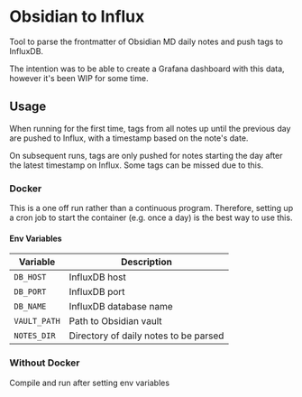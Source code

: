 # Obsidian to Influx
Tool to parse the frontmatter of Obsidian MD daily notes and push tags to InfluxDB.

The intention was to be able to create a Grafana dashboard with this data, however it's been WIP for some time.

## Usage

When running for the first time, tags from all notes up until the previous day are pushed to Influx, with a timestamp based on the note's date.

On subsequent runs, tags are only pushed for notes starting the day after the latest timestamp on Influx. Some tags can be missed due to this.

### Docker

This is a one off run rather than a continuous program.
Therefore, setting up a cron job to start the container (e.g. once a day) is the best way to use this.

#### Env Variables

| Variable | Description |
|----------|-------------|
| `DB_HOST` | InfluxDB host |
| `DB_PORT` | InfluxDB port |
| `DB_NAME` | InfluxDB database name |
| `VAULT_PATH` | Path to Obsidian vault |
| `NOTES_DIR` | Directory of daily notes to be parsed |

### Without Docker
Compile and run after setting env variables
